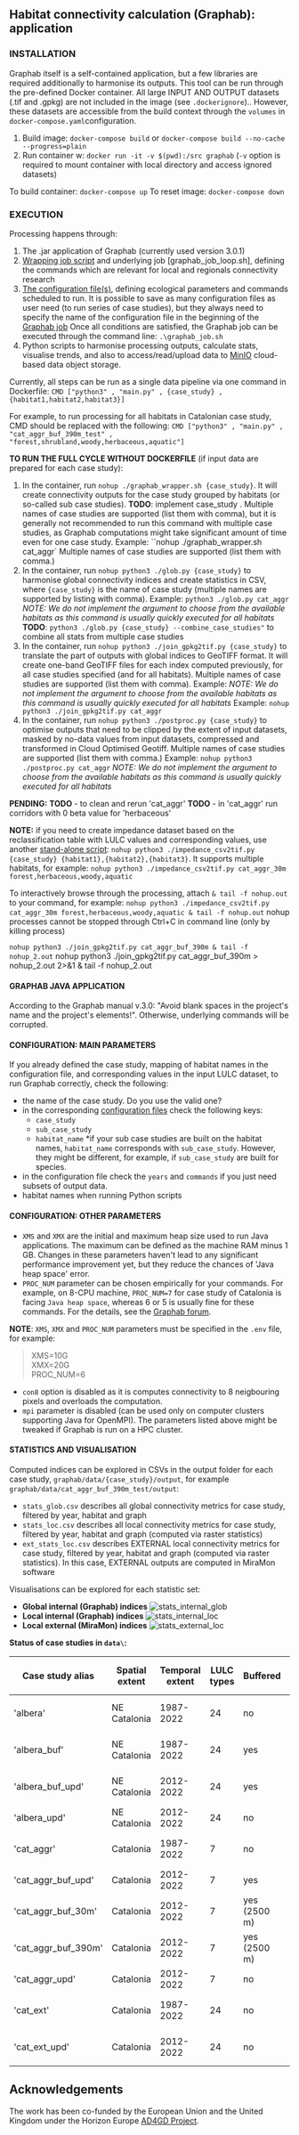 ## **Habitat connectivity calculation (Graphab): application**

### INSTALLATION
Graphab itself is a self-contained application, but a few libraries are required additionally to harmonise its outputs.
This tool can be run through the pre-defined Docker container. All large INPUT AND OUTPUT datasets (.tif and .gpkg) are not included in the image (see `.dockerignore`)..
However, these datasets are accessible from the build context through the `volumes` in `docker-compose.yaml`configuration.
1. Build image: `docker-compose build` or `docker-compose build --no-cache --progress=plain`
2. Run container w: `docker run -it -v $(pwd):/src graphab` (`-v` option is required to mount container with local directory and access ignored datasets)

To build container: `docker-compose up`
To reset image: `docker-compose down`

### EXECUTION
Processing happens through:
1. The .jar application of Graphab (currently used version 3.0.1)
2. [Wrapping job script](graphab_wrapper.sh) and underlying job [graphab_job_loop.sh], defining the commands which are relevant for local and regionals connectivity research
3. [The configuration file(s)](config/), defining ecological parameters and commands scheduled to run. It is possible to save as many configuration files as user need
(to run series of case studies), but they always need to specify the name of the configuration file in the beginning of the [Graphab job](graphab_job.sh)
Once all conditions are satisfied, the Graphab job can be executed through the command line: `.\graphab_job.sh`
4. Python scripts to harmonise processing outputs, calculate stats, visualise trends, and also to access/read/upload data to [MinIO](https://minio-ad4gd-console.dashboard-siba.store/) cloud-based data object storage.

Currently, all steps can be run as a single data pipeline via one command in Dockerfile:
`CMD ["python3" , "main.py" , {case_study} , {habitat1,habitat2,habitat3}]`

For example, to run processing for all habitats in Catalonian case study, CMD should be replaced with the following:
`CMD ["python3" , "main.py" , "cat_aggr_buf_390m_test" , "forest,shrubland,woody,herbaceous,aquatic"]`

**TO RUN THE FULL CYCLE WITHOUT DOCKERFILE** (if input data are prepared for each case study):
1. In the container, run `nohup ./graphab_wrapper.sh {case_study}`. It will create connectivity outputs for the case study grouped by habitats (or so-called sub case studies).
**TODO**: implement case_study . Multiple names of case studies are supported (list them with comma), but it is generally not recommended to run this command with multiple case studies, as Graphab computations might take significant amount of time even for one case study.
Example: ``nohup ./graphab_wrapper.sh cat_aggr`
Multiple names of case studies are supported (list them with comma.)
2. In the container, run `nohup python3 ./glob.py {case_study}` to harmonise global connectivity indices and create statistics in CSV, where `{case_study}` is the name of case study (multiple names are supported by listing with comma).
Example: `python3 ./glob.py cat_aggr`
*NOTE: We do not implement the argument to choose from the available habitats as this command is usually quickly executed for all habitats*
**TODO**: `python3 ./glob.py {case_study} --combine_case_studies"` to combine all stats from multiple case studies
3. In the container, run `nohup python3 ./join_gpkg2tif.py {case_study}` to translate the part of outputs with global indices to GeoTIFF format. It will create one-band GeoTIFF files for each index computed previously, for all case studies specified (and for all habitats). Multiple names of case studies are supported (list them with comma).
Example: 
*NOTE: We do not implement the argument to choose from the available habitats as this command is usually quickly executed for all habitats*
Example: `nohup python3 ./join_gpkg2tif.py cat_aggr`
4. In the container, run `nohup python3 ./postproc.py {case_study}` to optimise outputs that need to be clipped by the extent of input datasets, masked by no-data values from input datasets, compressed and transformed in Cloud Optimised Geotiff. Multiple names of case studies are supported (list them with comma.)
Example: `nohup python3 ./postproc.py cat_aggr`
*NOTE: We do not implement the argument to choose from the available habitats as this command is usually quickly executed for all habitats*

**PENDING:**
**TODO** - to clean and rerun 'cat_aggr'
**TODO** - in 'cat_aggr' run corridors with 0 beta value for 'herbaceous'

**NOTE:** if you need to create impedance dataset based on the reclassification table with LULC values and corresponding values, use another [stand-alone script](impedance_csv2tif.py):
`nohup python3 ./impedance_csv2tif.py {case_study} {habitat1},{habitat2},{habitat3}`. It supports multiple habitats, for example:
`nohup python3 ./impedance_csv2tif.py cat_aggr_30m forest,herbaceous,woody,aquatic`

To interactively browse through the processing, attach `& tail -f nohup.out` to your command, for example: 
`nohup python3 ./impedance_csv2tif.py cat_aggr_30m forest,herbaceous,woody,aquatic & tail -f nohup.out`
nohup processes cannot be stopped through Ctrl+C in command line (only by killing process) 

`nohup python3 ./join_gpkg2tif.py cat_aggr_buf_390m & tail -f nohup_2.out`
nohup python3 ./join_gpkg2tif.py cat_aggr_buf_390m > nohup_2.out 2>&1 & tail -f nohup_2.out

#### GRAPHAB JAVA APPLICATION
According to the Graphab manual v.3.0:
"Avoid blank spaces in the project's name and the project's elements!". Otherwise, underlying commands will be corrupted.

#### CONFIGURATION: MAIN PARAMETERS
If you already defined the case study, mapping of habitat names in the configuration file, and corresponding values in the input LULC dataset, to run Graphab correctly, check the following:
- the name of the case study. Do you use the valid one?
- in the corresponding [configuration files](config/) check the following keys:
	- `case_study`
	- `sub_case_study`
	- `habitat_name`
	*if your sub case studies are built on the habitat names, `habitat_name` corresponds with `sub_case_study`. However, they might be different, for example, if `sub_case_study` are built for species. 
- in the configuration file check the `years` and `commands` if you just need subsets of output data.
- habitat names when running Python scripts

#### CONFIGURATION: OTHER PARAMETERS
- `XMS` and `XMX` are the initial and maximum heap size used to run Java applications. The maximum can be defined as the machine RAM minus 1 GB.
Changes in these parameters haven't lead to any significant performance improvement yet, but they reduce the chances of 'Java heap space' error.
- `PROC_NUM` parameter can be chosen empirically for your commands. For example, on 8-CPU machine, `PROC_NUM=7` for case study of Catalonia is facing `Java heap space`, whereas 6 or 5 is usually fine for these commands.
For the details, see the [Graphab forum](https://thema.univ-fcomte.fr/flarum/d/15-error-javalangoutofmemoryerror-java-heap-space).

**NOTE**: `XMS`, `XMX` and `PROC_NUM` parameters must be specified in the `.env` file, for example:
> XMS=10G \
XMX=20G \
PROC_NUM=6

- `con8` option is disabled as it is computes connectivity to 8 neigbouring pixels and overloads the computation.
- `mpi` parameter is disabled (can be used only on computer clusters supporting Java for OpenMPI).
The parameters listed above might be tweaked if Graphab is run on a HPC cluster.

#### STATISTICS AND VISUALISATION

Computed indices can be explored in CSVs in the output folder for each case study, `graphab/data/{case_study}/output`, for example `graphab/data/cat_aggr_buf_390m_test/output`:
- `stats_glob.csv` describes all global connectivity metrics for case study, filtered by year, habitat and graph
- `stats_loc.csv` describes all local connectivity metrics for case study, filtered by year, habitat and graph (computed via raster statistics)
- `ext_stats_loc.csv` describes EXTERNAL local connectivity metrics for case study, filtered by year, habitat and graph (computed via raster statistics). In this case, EXTERNAL outputs are computed in MiraMon software

Visualisations can be explored for each statistic set:
- **Global internal (Graphab) indices**
![stats_internal_glob](data/cat_aggr_buf_390m_test/output/stats_glob_plot.png)
- **Local internal (Graphab) indices**
![stats_internal_loc](data/cat_aggr_buf_390m_test/output/stats_loc_plot.png)
- **Local external (MiraMon) indices**
![stats_external_loc](data/cat_aggr_buf_390m_test/output/ext_stats_loc_plot.png)


**Status of case studies in `data\`:**

|  Case study alias  |Spatial extent| Temporal extent| LULC types|  Buffered  | Updated with OSM| Impedance validity/edge effect|Data compl|
|--------------------|--------------|----------------|-----------|------------|-----------------|-------------------------------|----------|
|      'albera'      | NE Catalonia |   1987-2022    |    24     |   no       |       no        |no edge effect (correct)       |    +     | 
|    'albera_buf'    | NE Catalonia |   1987-2022    |    24     |   yes      |       no        |no edge effect (correct)       |    +     |
|  'albera_buf_upd'  | NE Catalonia |   2012-2022    |    24     |   yes      |       yes       |no edge effect (to compute)    |    +-    |
|    'albera_upd'    | NE Catalonia |   2012-2022    |    24     |   no       |       yes       |valid edge effect              |    +     |
|     'cat_aggr'     |   Catalonia  |   1987-2022    |    7      |   no       |       no        |no edge effect (correct)       |    +     |
| 'cat_aggr_buf_upd' |   Catalonia  |   2012-2022    |    7      |   yes      |       yes       |                               |    -     |
| 'cat_aggr_buf_30m' |   Catalonia  |   2012-2022    |    7      |yes (2500 m)|       no        |no edge effect (correct)       |    +     |
|'cat_aggr_buf_390m' |   Catalonia  |   2012-2022    |    7      |yes (2500 m)|       no        |no edge effect (correct)       |    +     |
|   'cat_aggr_upd'   |   Catalonia  |   2012-2022    |    7      |     no     |       yes       |                               |    -     |
|      'cat_ext'     |   Catalonia  |   1987-2022    |    24     |     no     |       no        |map values - to use for turtle |    +-    |
|    'cat_ext_upd'   |   Catalonia  |   2012-2022    |    24     |     no     |       yes       |map values betw LULC and imp ? |    -     |


## Acknowledgements

The work has been co-funded by the European Union and the United Kingdom under the 
Horizon Europe [AD4GD Project](https://www.ogc.org/initiatives/ad4gd/).